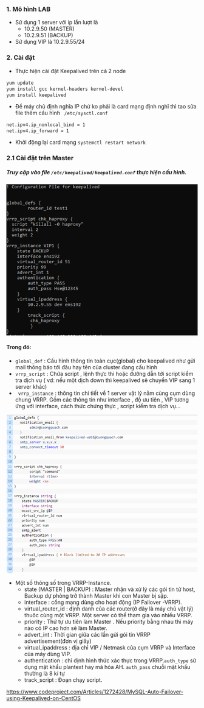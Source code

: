 ### 1. Mô hình LAB
- Sử dụng 1 server với ip lần lượt là
	- 10.2.9.50 (MASTER)
	- 10.2.9.51 (BACKUP)
- Sử dụng VIP là 10.2.9.55/24

### 2. Cài đặt 
- Thực hiện cài đặt Keepalived trên cả 2 node
```
yum update
yum install gcc kernel-headers kernel-devel
yum install keepalived
```

- Để máy chủ định nghĩa IP  chứ ko phải là card mạng định nghĩ thì tao sửa  file thêm cấu hình  ` /etc/sysctl.conf` 

```
net.ipv4.ip_nonlocal_bind = 1
net.ipv4.ip_forward = 1
```
- Khởi động lại card mạng 
`systemctl restart network`

### 2.1 Cài đặt trên Master
##### Truy cập vào file ` /etc/keepalived/keepalived.conf ` thực hiện cấu hình.

![](../images/1.png)


#### Trong đó:
- `global_def` : Cấu hình thông tin toàn cục(global) cho keepalived như gửi mail thông báo tới đâu hay tên của cluster đang cấu hình
- `vrrp_script` : Chứa script , lệnh thực thi hoặc đường dẫn tới script kiểm tra dịch vụ ( vd: nếu một dịch down thì keepalived sẽ chuyển VIP
sang 1 server khác)
- ` vrrp_instance` : thông tin chi tiết về 1 server vật lý nằm cùng cụm dùng chung VRRP. Gồm các thông tin như interface , độ ưu tiên , VIP tương
ứng với interface, cách thức chứng thực , script kiểm tra dịch vụ...

![](../images/2.png)

- Một số thông số trong VRRP-Instance.
	- state (MASTER | BACKUP) : Master nhận và xử lý các gói tin từ host, Backup dự phòng trở thành Master khi con Master bị sập.
	- interface : cổng mạng dùng cho hoạt động (IP Failover -VRRP).
	- virtual_router_id : định danh của các router(ở đây là máy chủ vật lý) thuôc cùng một VRRP. Một server có thể tham gia vào nhiều VRRP.
	- priority : Thứ tự ưu tiên làm Master . Nếu priority bằng nhau thì máy nào có IP cao hơn sẽ làm Master.
	- advert_int : Thời gian giữa các lần gửi gói tin VRRP advertisement(đơn vị giây)
	- virtual_ipaddress : địa chỉ VIP / Netmask của cụm VRRP và Interface của máy dùng VIP.
	- authentication : chỉ định hình thức xác thực trong VRRP.`auth_type` sử dụng mật khẩu plantext  hay mã hóa AH. `auth_pass` chuỗi mật
	khẩu thường là 8 kí tự 
	- track_script : Đoạn chạy script.



https://www.codeproject.com/Articles/1272428/MySQL-Auto-Failover-using-Keepalived-on-CentOS
